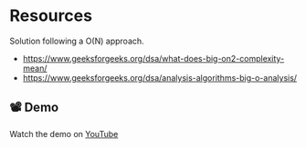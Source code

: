 # Resources
 Solution following a O(N) approach.
- https://www.geeksforgeeks.org/dsa/what-does-big-on2-complexity-mean/
- https://www.geeksforgeeks.org/dsa/analysis-algorithms-big-o-analysis/

## 📽️ Demo

Watch the demo on [YouTube](https://youtu.be/Az8S1ZGpV_M?si=6N4zazjlIla4oD8T)
